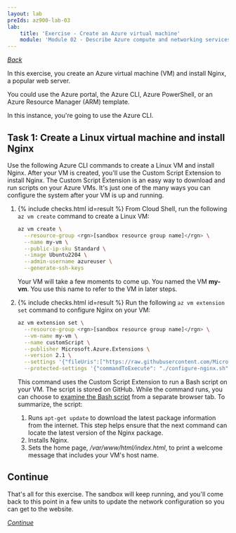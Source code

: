 ```yaml
---
layout: lab
preIds: az900-lab-03
lab:
    title: 'Exercise - Create an Azure virtual machine'
    module: 'Module 02 - Describe Azure compute and networking services'
---
```

[_Back_]

In this exercise, you create an Azure virtual machine (VM) and install Nginx, a popular web server.

You could use the Azure portal, the Azure CLI, Azure PowerShell, or an Azure Resource Manager (ARM) template.

In this instance, you're going to use the Azure CLI.

## Task 1: Create a Linux virtual machine and install Nginx

Use the following Azure CLI commands to create a Linux VM and install Nginx. After your VM is created, you'll use the Custom Script Extension to install Nginx. The Custom Script Extension is an easy way to download and run scripts on your Azure VMs. It's just one of the many ways you can configure the system after your VM is up and running.

<!-- {% assign counter = 1 %} {% assign result = page.preIds | append: "-" | append: counter %} -->
1.  <span class="form-check">{% include checks.html id=result %} From Cloud Shell, run the following `az vm create` command to create a Linux VM:</span>
    
    ```bash
    az vm create \
      --resource-group <rgn>[sandbox resource group name]</rgn> \
      --name my-vm \
      --public-ip-sku Standard \
      --image Ubuntu2204 \
      --admin-username azureuser \
      --generate-ssh-keys
    
    ```
    
    Your VM will take a few moments to come up. You named the VM **my-vm**. You use this name to refer to the VM in later steps.
    
    <!-- {% assign counter = counter | plus: 1 %}{% assign result = page.preIds | append: "-" | append: counter %} -->
1.  <span class="form-check">{% include checks.html id=result %} Run the following `az vm extension set` command to configure Nginx on your VM:</span>
    
    ```bash
    az vm extension set \
      --resource-group <rgn>[sandbox resource group name]</rgn> \
      --vm-name my-vm \
      --name customScript \
      --publisher Microsoft.Azure.Extensions \
      --version 2.1 \
      --settings '{"fileUris":["https://raw.githubusercontent.com/MicrosoftDocs/mslearn-welcome-to-azure/master/configure-nginx.sh"]}' \
      --protected-settings '{"commandToExecute": "./configure-nginx.sh"}'
    
    ```

    This command uses the Custom Script Extension to run a Bash script on your VM. The script is stored on GitHub. While the command runs, you can choose to [examine the Bash script](https://raw.githubusercontent.com/MicrosoftDocs/mslearn-welcome-to-azure/master/configure-nginx.sh?azure-portal=true) from a separate browser tab. To summarize, the script:
    1.  Runs `apt-get update` to download the latest package information from the internet. This step helps ensure that the next command can locate the latest version of the Nginx package.
    2.  Installs Nginx.
    3.  Sets the home page, */var/www/html/index.html*, to print a welcome message that includes your VM's host name.

## Continue

That's all for this exercise. The sandbox will keep running, and you'll come back to this point in a few units to update the network configuration so you can get to the website.

[_Continue_]

[_Back_]: ../../describe-cloud-concepts
[_Continue_]: ../../describe-cloud-concepts